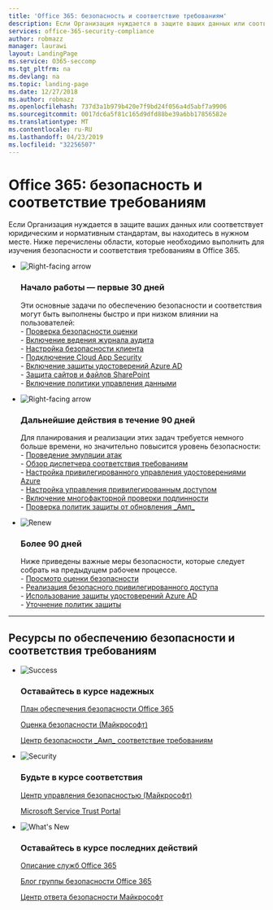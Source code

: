 ```yaml
---
title: 'Office 365: безопасность и соответствие требованиям'
description: Если Организация нуждается в защите ваших данных или соответствует юридическим и нормативным стандартам, вы находитесь в нужном месте. Здесь вы можете узнать о безопасности и совместимости в Office 365
services: office-365-security-compliance
author: robmazz
manager: laurawi
layout: LandingPage
ms.service: O365-seccomp
ms.tgt_pltfrm: na
ms.devlang: na
ms.topic: landing-page
ms.date: 12/27/2018
ms.author: robmazz
ms.openlocfilehash: 737d3a1b979b420e7f9bd24f056a4d5abf7a9906
ms.sourcegitcommit: 0017dc6a5f81c165d9dfd88be39a6bb17856582e
ms.translationtype: MT
ms.contentlocale: ru-RU
ms.lasthandoff: 04/23/2019
ms.locfileid: "32256507"
---
```

# <a name="office-365-security-and-compliance"></a>Office 365: безопасность и соответствие требованиям

Если Организация нуждается в защите ваших данных или соответствует юридическим и нормативным стандартам, вы находитесь в нужном месте. Ниже перечислены области, которые необходимо выполнить для изучения безопасности и соответствия требованиям в Office 365.

<ul class="cardsF panelContent">
    <li>
        <div class="cardSize">
            <div class="cardPadding">
                <div class="card">
                    <div class="cardImageOuter">
                        <div class="cardImage">
                            <img src="https://docs.microsoft.com/office/media/icons/caret-right-blue.svg" alt="Right-facing arrow" />
                        </div>
                    </div>
                    <div class="cardText">
                        <h3>Начало работы — первые 30 дней</h3>
                <p>Эти основные задачи по обеспечению безопасности и соответствия могут быть выполнены быстро и при низком влиянии на пользователей: <br> - <a href="office-365-secure-score.md" target="_blank">Проверка безопасности оценки</a> <br> - <a href="search-the-audit-log-in-security-and-compliance.md">Включение ведения журнала аудита</a> <br> - <a href="tenant-wide-setup-for-increased-security.md">Настройка безопасности клиента</a> <br> - <a href="https://docs.microsoft.com/cloud-app-security/connect-office-365-to-microsoft-cloud-app-security">Подключение Cloud App Security</a> <br> - <a href="https://docs.microsoft.com/azure/active-directory/active-directory-identityprotection-enable">Включение защиты удостоверений Azure AD</a> <br> - <a href="https://docs.microsoft.com/office365/enterprise/secure-sharepoint-online-sites-and-files">Защита сайтов и файлов SharePoint</a> <br> - <a href="configure-supervision-policies.md">Включение политики управления данными</a> </p>
                    </div>
                </div>
            </div>
        </div>
    </li>
    <li>
        <div class="cardSize">
            <div class="cardPadding">
                <div class="card">
                    <div class="cardImageOuter">
                        <div class="cardImage">
                            <img src="https://docs.microsoft.com/office/media/icons/caret-right-blue.svg" alt="Right-facing arrow" />
                        </div>
                    </div>
                    <div class="cardText">
                        <h3>Дальнейшие действия в течение 90 дней</h3>
                        <p>Для планирования и реализации этих задач требуется немного больше времени, но значительно повысится уровень безопасности: <br> - <a href="attack-simulator.md">Проведение эмуляции атак</a> <br> - <a href="meet-data-protection-and-regulatory-reqs-using-microsoft-cloud.md">Обзор диспетчера соответствия требованиям</a> <br> - <a href="https://docs.microsoft.com/azure/active-directory/privileged-identity-management/pim-configure">Настройка привилегированного управления удостоверениями Azure</a> <br> - <a href="privileged-access-management-configuration.md">Настройка управления привилегированным доступом</a>  <br> - <a href="https://docs.microsoft.com/azure/active-directory/authentication/concept-mfa-howitworks">Включение многофакторной проверки подлинности</a> <br> - <a href="protect-against-threats.md">Проверка политик защиты от обновления _Амп_</a> </p>
                    </div>
                </div>
            </div>
        </div>
    </li>
    <li>
        <div class="cardSize">
            <div class="cardPadding">
                <div class="card">
                    <div class="cardImageOuter">
                        <div class="cardImage">
                            <img src="https://docs.microsoft.com/office/media/icons/renew.svg" alt="Renew" />
                        </div>
                    </div>
                    <div class="cardText">
                        <h3>Более 90 дней</h3>
                        <p>Ниже приведены важные меры безопасности, которые следует собрать на предыдущем рабочем процессе.<br>
                        - <a href="office-365-secure-score.md" target="_blank">Просмотр оценки безопасности</a><br>
                        - <a href="https://docs.microsoft.com/windows-server/identity/securing-privileged-access/securing-privileged-access">Реализация безопасного привилегированного доступа</a><br>
                        - <a href="https://docs.microsoft.com/azure/active-directory/active-directory-identityprotection">Использование защиты удостоверений Azure AD</a><br>
                        - <a href="protect-against-threats.md">Уточнение политик защиты</a><br></p>
                    </div>
                </div>
            </div>
        </div>
    </li>
</ul>

<hr>
<h2>Ресурсы по обеспечению безопасности и соответствия требованиям</h2>

<ul class="panelContent cardsF">
    <li>
        <div class="cardSize">
            <div class="cardPadding">
                <div class="card">
                    <div class="cardImageOuter">
                        <div class="cardImage">
                            <img src="https://docs.microsoft.com/office/media/icons/success-blue.svg" alt="Success" data-linktype="external">
                        </div>
                    </div>
                    <div class="cardText">
                        <h3>Оставайтесь в курсе надежных</h3>
                        <p><a href="security-roadmap.md">План обеспечения безопасности Office 365</a></p>
                        <p><a href="office-365-secure-score.md" target="_blank">Оценка безопасности (Майкрософт)</a></p>
                        <p><a href="https://protection.office.com" target="_blank">Центр безопасности _Амп_ соответствие требованиям</a></p>
                    </div>
                </div>
            </div>
        </div>
    </li>
    <li>
        <div class="cardSize">
            <div class="cardPadding">
                <div class="card">
                    <div class="cardImageOuter">
                        <div class="cardImage">
                            <img src="https://docs.microsoft.com/office/media/icons/security-blue.svg" alt="Security" data-linktype="external">
                        </div>
                    </div>
                    <div class="cardText">
                        <h3>Будьте в курсе соответствия</h3>
                        <p><a href="https://www.microsoft.com/trustcenter" target="_blank">Центр управления безопасностью (Майкрософт)</a></p>
                        <p><a href="https://servicetrust.microsoft.com" target="_blank">Microsoft Service Trust Portal</a></p>
                    </div>
                </div>
            </div>
        </div>
    </li>
    <li>
        <div class="cardSize">
            <div class="cardPadding">
                <div class="card">
                    <div class="cardImageOuter">
                        <div class="cardImage">
                            <img src="https://docs.microsoft.com/office/media/icons/whats-new-megaphone-blue.svg" alt="What's New" data-linktype="external">
                        </div>
                    </div>
                    <div class="cardText">
                        <h3>Оставайтесь в курсе последних действий</h3>
                        <p><a href="https://docs.microsoft.com/office365/servicedescriptions/office-365-service-descriptions-technet-library" target="_blank">Описание служб Office 365</a></p>
                        <p><a href="https://blogs.technet.microsoft.com/office365security" target="_blank">Блог группы безопасности Office 365</a></p>
                        <p><a href="https://www.microsoft.com/msrc" target="_blank">Центр ответа безопасности Майкрософт</a></p>
                    </div>
                </div>
            </div>
        </div>
    </li>
</ul>
